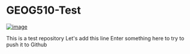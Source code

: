 # GEOG510-Test
[![image](https://colab.research.google.com/assets/colab-badge.svg)](https://colab.research.google.com/github/ZachDorm/GEOG510-Test/blob/main/newGEEnotebook.ipynb)

This is a test repository
Let's add this line
Enter something here to try to push it to Github